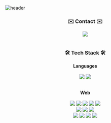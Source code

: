 ![header](https://capsule-render.vercel.app/api?type=shark&color=auto&height=300&section=header&text=Seoyoung's%20GitHub&fontSize=70&animation=scaleIn)

<h3 align="center">✉️ Contact ✉️</h3>
<div align="center">
  <a href="mailto:jglorys@naver.com" target="_blank"><img src="https://img.shields.io/badge/Mail-005FF9?style=flat-square&logo=Mail.Ru&logoColor=white"/></a>
  <!--
 <a href="https://youngforgood.tistory.com/" target="_blank"><img src="https://img.shields.io/badge/Tistory-DA074A?style=flat-square&logo=GitHub Sponsors&logoColor=white"/></a> -->
</div><br>

 
 <h3 align="center">🛠️ Tech Stack 🛠️</h3>
 
 <div align="center">
 <b>Languages</b><br><br>
 <img src="https://img.shields.io/badge/Java-007396?style=flat-square&logo=Java&logoColor=white"/>
 <img src="https://img.shields.io/badge/React-61DAFB?style=flat-square&logo=react&logoColor=white"/><br><br>
 
 <b>Web</b><br><br>
 <img src="https://img.shields.io/badge/JavaScript-F7DF1E?style=flat-square&logo=JavaScript&logoColor=white"/>
 <img src="https://img.shields.io/badge/jQuery-0769AD?style=flat-square&logo=jQuery&logoColor=white"/>
 <img src="https://img.shields.io/badge/Bootstrap-7952B3?style=flat-square&logo=Bootstrap&logoColor=white"/>
 <img src="https://img.shields.io/badge/HTML5-E34F26?style=flat-square&logo=HTML5&logoColor=white"/>
 <img src="https://img.shields.io/badge/CSS3-1572B6?style=flat-square&logo=CSS3&logoColor=white"/><br>
 <img src="https://img.shields.io/badge/MySQL-4479A1?style=flat-square&logo=MySQL&logoColor=white"/>
 <img src="https://img.shields.io/badge/PostgreSQL-4169E1?style=flat-square&logo=PostgreSQL&logoColor=white"/>
 <img src="https://img.shields.io/badge/Firebase-FFCA28?style=flat-square&logo=firebase&logoColor=white"/><br>
 <img src="https://img.shields.io/badge/Spring%20Boot-6DB33F?style=flat-square&logo=Spring%20Boot&logoColor=white"/>
 <img src="https://img.shields.io/badge/Docker-2496ED?style=flat-square&logo=docker&logoColor=white"/>
 <img src="https://img.shields.io/badge/GitHub-181717?style=flat-square&logo=GitHub&logoColor=white"/>
 <img src="https://img.shields.io/badge/IntelliJ IDEA-000000?style=flat-square&logo=IntelliJ IDEA&logoColor=white"/>
</div><br><br>


<!--
<br>
<div align="center">
  <a href="https://github.com/jglorys">
    <img align="center" src="https://github-readme-stats.vercel.app/api/top-langs/?username=jglorys&layout=compact" />
  </a>
</div>
 -->
